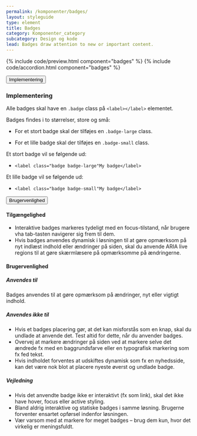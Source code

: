 ```yaml
---
permalink: /komponenter/badges/
layout: styleguide
type: element
title: Badges
category: Komponenter_category
subcategory: Design og kode
lead: Badges draw attention to new or important content.
---
```


{% include code/preview.html component="badges" %}
{% include code/accordion.html component="badges" %}
<div class="accordion-bordered">
  <button class="button-unstyled accordion-button"
    aria-expanded="false" aria-controls="code-documentation">
    Implementering
  </button>
  <div id="code-documentation" class="accordion-content">
    <h3>Implementering</h3>
    <p>Alle badges skal have en <code>.badge</code> class på <code>&lt;label&gt;&lt;/label&gt;</code> elementet.</p>
    <p>Badges findes i to størrelser, store og små:</p>
    <ul>
      <li><p>For et stort badge skal der tilføjes en <code>.badge-large</code> class. </p></li>
      <li><p>For et lille badge skal der tilføjes en <code>.badge-small</code> class. </p></li>
    </ul>
    <p>Et stort badge vil se følgende ud:</p>
    <ul>
      <li><code>&lt;label class="badge badge-large"My badge&lt;/label&gt;</code></li>
    </ul>
    <p>Et lille badge vil se følgende ud:</p>
    <ul>
      <li><code>&lt;label class="badge badge-small"My badge&lt;/label&gt;</code></li>
    </ul>
  </div>
</div>

<div class="accordion-bordered">
  <button class="button-unstyled accordion-button"
      aria-expanded="true" aria-controls="label-docs">
    Brugervenlighed
  </button>
  <div id="label-docs" aria-hidden="false" class="accordion-content">
     <article>
        <section>
            <h4>Tilgængelighed</h4>
            <ul>
                <li>Interaktive badges markeres tydeligt med en focus-tilstand, når brugere vha tab-tasten navigerer sig frem til dem.</li>
                <li>Hvis badges anvendes dynamisk i løsningen til at gøre opmærksom på nyt indlæst indhold eller ændringer på siden, skal du anvende ARIA live regions til at gøre skærmlæsere på opmærksomme på ændringerne.</li>
            </ul>
        </section>
        <section>
            <h4>Brugervenlighed</h4>
            <h5>Anvendes til</h5>
            <p>Badges anvendes til at gøre opmærksom på ændringer, nyt eller vigtigt indhold.</p>
            <h5>Anvendes ikke til</h5>
            <ul>
                <li>Hvis et badges placering gør, at det kan misforstås som en knap, skal du undlade at anvende det. Test altid for dette, når du anvender badges.</li>
                <li>Overvej at markere ændringer på siden ved at markere selve det ændrede fx med en baggrundsfarve eller en typografisk markering som fx fed tekst.</li>
                <li>Hvis indholdet forventes at udskiftes dynamisk som fx en nyhedsside, kan det være nok blot at placere nyeste øverst og undlade badge.</li>
            </ul>
            <h5>Vejledning</h5>                
            <ul>
                <li>Hvis det anvendte badge ikke er interaktivt (fx som link), skal det ikke have hover, focus eller active styling.</li>
                <li>Bland aldrig interaktive og statiske badges i samme løsning. Brugerne forventer ensartet opførsel indenfor løsningen.</li>
                <li>Vær varsom med at markere for meget badges – brug dem kun, hvor det virkelig er meningsfuldt.</li>
            </ul>
        </section>
      </article>
  </div>
</div>
